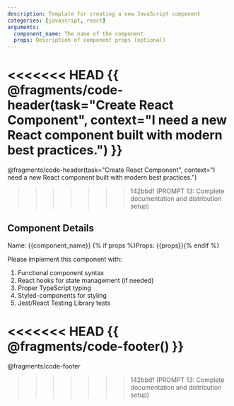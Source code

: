 ```yaml
---
description: Template for creating a new JavaScript component
categories: [javascript, react]
arguments:
  component_name: The name of the component
  props: Description of component props (optional)
---
```


<<<<<<< HEAD
{{ @fragments/code-header(task="Create React Component", context="I need a new React component built with modern best practices.") }}
=======
@fragments/code-header(task="Create React Component", context="I need a new React component built with modern best practices.")
>>>>>>> 142bbdf (PROMPT 13: Complete documentation and distribution setup)

## Component Details
Name: {{component_name}}
{% if props %}Props: {{props}}{% endif %}

Please implement this component with:
1. Functional component syntax
2. React hooks for state management (if needed)
3. Proper TypeScript typing
4. Styled-components for styling
5. Jest/React Testing Library tests

<<<<<<< HEAD
{{ @fragments/code-footer() }}
=======
@fragments/code-footer
>>>>>>> 142bbdf (PROMPT 13: Complete documentation and distribution setup)
